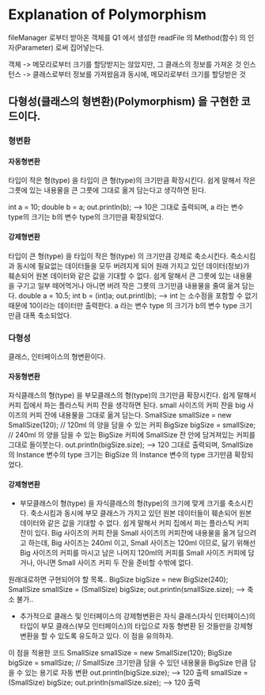 # Explanation of Polymorphism

fileManager 로부터 받아온 객체를 Q1 에서 생성한 readFile 의 Method(함수) 의 인자(Parameter) 로써
집어넣는다.

객체 -> 메모리로부터 크기를 할당받지는 않았지만, 그 클래스의 정보를 가져온 것
인스턴스 -> 클래스로부터 정보를 가져왔음과 동시에, 메모리로부터 크기를 할당받은 것

## 다형성(클래스의 형변환)(Polymorphism) 을 구현한 코드이다.

### 형변환

#### 자동형변환

타입이 작은 형(type) 을 타입이 큰 형(type)의 크기만큼 확장시킨다.
쉽게 말해서 작은 그릇에 있는 내용물을 큰 그릇에 그대로
옮겨 담는다고 생각하면 된다.

int a = 10;
double b = a;
out.println(b); --> 10은 그대로 출력되며, a 라는 변수 type의 크기는 b의 변수 type의 크기만큼 확장되었다.

#### 강제형변환

타입이 큰 형(type) 을 타입이 작은 형(type) 의 크기만큼 강제로 축소시킨다.
축소시킴과 동시에 필요없는 데이터들을 모두 버려지게 되어 원래 가지고 있던 데이터(정보)가 훼손되어 원본 데이터와 같은 값을 기대할 수
없다.
쉽게 말해서 큰 그릇에 있는 내용물을 구기고 일부 떼어먹거나 아니면 버려 작은 그릇의 크기만큼 내용물을 줄여 옮겨 담는다.
double a = 10.5;
int b = (int)a;
out.printl(b); --> int 는 소수점을 포함할 수 없기 때문에 10이라는 데이터만 출력한다. a 라는 변수 type 의
크기가 b의 변수 type 크기만큼 대폭 축소되었다.

### 다형성

클래스, 인터페이스의 형변환이다.

#### 자동형변환

자식클래스의 형(type) 을 부모클래스의 형(type)의 크기만큼 확장시킨다.
쉽게 말해서 커피 집에서 파는 플라스틱 커피 잔을 생각하면 된다.
small 사이즈의 커피 잔을 big 사이즈의 커피 잔에 내용물을 그대로 옮겨 담는다.
SmallSize smallSize = new SmallSize(120); // 120ml 의 양을 담을 수 있는 커피
BigSize bigSize = smallSize; // 240ml 의 양을 담을 수 있는 BigSize 커피에 SmallSize 잔 안에
담겨져있는 커피를 그대로 들이붓는다.
out.println(bigSize.size); --> 120 그대로 출력되며,
SmallSize 의 Instance 변수의 type 크기는 BigSize 의 Instance 변수의 type 크기만큼 확장되었다.

#### 강제형변환

- 부모클래스이 형(type) 을 자식클래스의 형(type)의 크기에 맞게 크기를 축소시킨다.
축소시킴과 동시에 부모 클래스가 가지고 있던 원본 데이터들이 훼손되어 원본 데이터와 같은 값을 기대할 수 없다.
쉽게 말해서 커피 집에서 파는 플라스틱 커피 잔이 있다.
Big 사이즈의 커피 잔을 Small 사이즈의 커피잔에 내용물을 옮겨 담으려고 하는데,
Big 사이즈는 240ml 이고, Small 사이즈는 120ml 이므로, 닮기 위해선 Big 사이즈의 커피를 마시고 남은 나머지
120ml의 커피를
Small 사이즈 커피에 담거나, 아니면 Small 사이즈 커피 두 잔을 준비할 수밖에 없다.

원래대로하면 구현되어야 할 목록..
BigSize bigSize = new BigSize(240);
SmallSize smallSize = (SmallSize) bigSize;
out.println(smallSize.size); --> 축소 불가..

- 추가적으로 클래스 및 인터페이스의 강제형변환은 자식 클래스(자식 인터페이스)의 타입이 부모 클래스(부모 인터페이스)의 타입으로 자동
형변환 된 것들만을 강제형변환을 할 수 있도록 유도하고 있다.
이 점을 유의하자.

이 점을 적용한 코드
SmallSize smallSize = new SmallSize(120);
BigSize bigSize = smallSize; // SmallSize 크기만큼 담을 수 있던 내용물을 BigSize 만큼 담을 수
있는 용기로 자동 변환
out.println(bigSize.size); --> 120 출력
smallSize = (SmallSize) bigSize;
out.println(smallSize.size); --> 120 출력